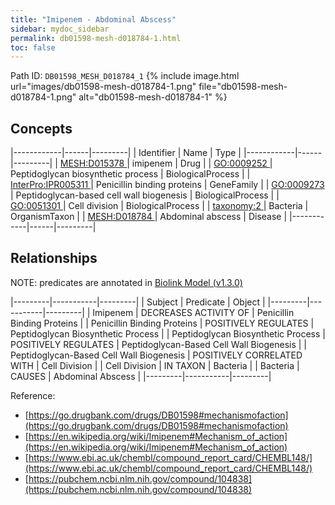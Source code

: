 ```yaml
---
title: "Imipenem - Abdominal Abscess"
sidebar: mydoc_sidebar
permalink: db01598-mesh-d018784-1.html
toc: false 
---
```



Path ID: `DB01598_MESH_D018784_1`
{% include image.html url="images/db01598-mesh-d018784-1.png" file="db01598-mesh-d018784-1.png" alt="db01598-mesh-d018784-1" %}

## Concepts

|------------|------|---------|
| Identifier | Name | Type    |
|------------|------|---------|
| <a href="https://identifiers.org/MESH:D015378">MESH:D015378 </a> | imipenem | Drug |
| <a href="https://identifiers.org/GO:0009252">GO:0009252 </a> | Peptidoglycan biosynthetic process | BiologicalProcess |
| <a href="https://identifiers.org/InterPro:IPR005311">InterPro:IPR005311 </a> | Penicillin binding proteins | GeneFamily |
| <a href="https://identifiers.org/GO:0009273">GO:0009273 </a> | Peptidoglycan-based cell wall biogenesis | BiologicalProcess |
| <a href="https://identifiers.org/GO:0051301">GO:0051301 </a> | Cell division | BiologicalProcess |
| <a href="https://identifiers.org/taxonomy:2">taxonomy:2 </a> | Bacteria | OrganismTaxon |
| <a href="https://identifiers.org/MESH:D018784">MESH:D018784 </a> | Abdominal abscess | Disease |
|------------|------|---------|

## Relationships


NOTE: predicates are annotated in <a href="https://github.com/biolink/biolink-model/releases/tag/v1.3.0">Biolink Model (v1.3.0)</a>

|---------|-----------|---------|
| Subject | Predicate | Object  |
|---------|-----------|---------|
| Imipenem | DECREASES ACTIVITY OF | Penicillin Binding Proteins |
| Penicillin Binding Proteins | POSITIVELY REGULATES | Peptidoglycan Biosynthetic Process |
| Peptidoglycan Biosynthetic Process | POSITIVELY REGULATES | Peptidoglycan-Based Cell Wall Biogenesis |
| Peptidoglycan-Based Cell Wall Biogenesis | POSITIVELY CORRELATED WITH | Cell Division |
| Cell Division | IN TAXON | Bacteria |
| Bacteria | CAUSES | Abdominal Abscess |
|---------|-----------|---------|

Reference: 
  - [https://go.drugbank.com/drugs/DB01598#mechanismofaction](https://go.drugbank.com/drugs/DB01598#mechanismofaction)
  - [https://en.wikipedia.org/wiki/Imipenem#Mechanism_of_action](https://en.wikipedia.org/wiki/Imipenem#Mechanism_of_action)
  - [https://www.ebi.ac.uk/chembl/compound_report_card/CHEMBL148/](https://www.ebi.ac.uk/chembl/compound_report_card/CHEMBL148/)
  - [https://pubchem.ncbi.nlm.nih.gov/compound/104838](https://pubchem.ncbi.nlm.nih.gov/compound/104838)

